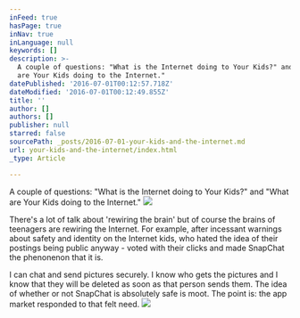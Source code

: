 ```yaml
---
inFeed: true
hasPage: true
inNav: true
inLanguage: null
keywords: []
description: >-
  A couple of questions: "What is the Internet doing to Your Kids?" and "What
  are Your Kids doing to the Internet."
datePublished: '2016-07-01T00:12:57.718Z'
dateModified: '2016-07-01T00:12:49.855Z'
title: ''
author: []
authors: []
publisher: null
starred: false
sourcePath: _posts/2016-07-01-your-kids-and-the-internet.md
url: your-kids-and-the-internet/index.html
_type: Article

---
```

A couple of questions: "What is the Internet doing to Your Kids?" and "What are Your Kids doing to the Internet."
![](https://the-grid-user-content.s3-us-west-2.amazonaws.com/018ccd89-b0c1-480f-9c26-04d140b78ea6.jpg)

There's a lot of talk about 'rewiring the brain' but of course the brains of teenagers are rewiring the Internet. For example, after incessant warnings about safety and identity on the Internet kids, who hated the idea of their postings being public anyway - voted with their clicks and made SnapChat the phenonenon that it is.

I can chat and send pictures securely. I know who gets the pictures and I know that they will be deleted as soon as that person sends them. The idea of whether or not SnapChat is absolutely safe is moot. The point is: the app market responded to that felt need.
![](https://the-grid-user-content.s3-us-west-2.amazonaws.com/4fd1c4d0-b209-4018-8249-748bc5329f52.jpg)